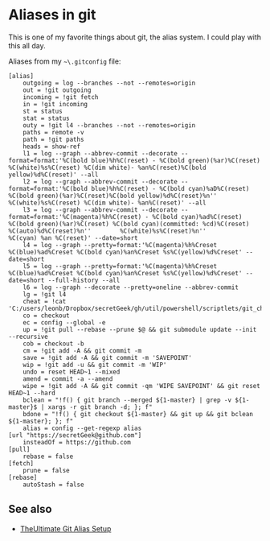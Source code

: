 ﻿# Aliases in git

This is one of my favorite things about git, the alias system. I could play with this all day.

Aliases from my `~\.gitconfig` file:

	[alias]
		outgoing = log --branches --not --remotes=origin
		out = !git outgoing
		incoming = !git fetch
		in = !git incoming
		st = status
		stat = status
		outy = !git l4 --branches --not --remotes=origin
		paths = remote -v
		path = !git paths
		heads = show-ref
		l1 = log --graph --abbrev-commit --decorate --format=format:'%C(bold blue)%h%C(reset) - %C(bold green)(%ar)%C(reset) %C(white)%s%C(reset) %C(dim white)- %an%C(reset)%C(bold yellow)%d%C(reset)' --all
		l2 = log --graph --abbrev-commit --decorate --format=format:'%C(bold blue)%h%C(reset) - %C(bold cyan)%aD%C(reset) %C(bold green)(%ar)%C(reset)%C(bold yellow)%d%C(reset)%n'' %C(white)%s%C(reset) %C(dim white)- %an%C(reset)' --all
		l3 = log --graph --abbrev-commit --decorate --format=format:'%C(magenta)%h%C(reset) - %C(bold cyan)%ad%C(reset) %C(bold green)(%ar)%C(reset) %C(bold cyan)(committed: %cd)%C(reset) %C(auto)%d%C(reset)%n''        %C(white)%s%C(reset)%n''        %C(cyan) %an %C(reset)' --date=short
		l4 = log --graph --pretty=format:'%C(magenta)%h%Creset %C(blue)%ad%Creset %C(bold cyan)%an%Creset %s%C(yellow)%d%Creset' --date=short
		l5 = log --graph --pretty=format:'%C(magenta)%h%Creset %C(blue)%ad%Creset %C(bold cyan)%an%Creset %s%C(yellow)%d%Creset' --date=short --full-history --all
		l6 = log --graph --decorate --pretty=oneline --abbrev-commit
		lg = !git l4
		cheat = !cat 'C:/users/leonb/Dropbox/secretGeek/gh/util/powershell/scriptlets/git_cheat.txt'
		co = checkout
		ec = config --global -e
		up = !git pull --rebase --prune $@ && git submodule update --init --recursive
		cob = checkout -b
		cm = !git add -A && git commit -m
		save = !git add -A && git commit -m 'SAVEPOINT'
		wip = !git add -u && git commit -m 'WIP'
		undo = reset HEAD~1 --mixed
		amend = commit -a --amend
		wipe = !git add -A && git commit -qm 'WIPE SAVEPOINT' && git reset HEAD~1 --hard
		bclean = "!f() { git branch --merged ${1-master} | grep -v ${1-master}$ | xargs -r git branch -d; }; f"
		bdone = "!f() { git checkout ${1-master} && git up && git bclean ${1-master}; }; f"
		alias = config --get-regexp alias
	[url "https://secretGeek@github.com"]
		insteadOf = https://github.com
	[pull]
		rebase = false
	[fetch]
		prune = false
	[rebase]
		autoStash = false


## See also

 * [TheUltimate Git Alias Setup](https://gist.github.com/mwhite/6887990)
